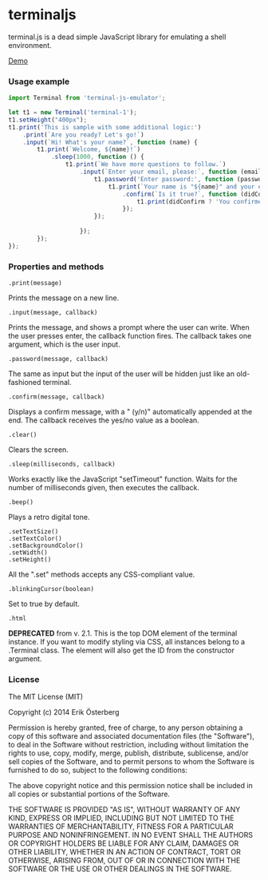 terminaljs
==========

terminal.js is a dead simple JavaScript library for emulating a shell environment.

[Demo](https://www.workshop200.com/terminaljs/)

### Usage example

```javascript
import Terminal from 'terminal-js-emulator';

let t1 = new Terminal('terminal-1');
t1.setHeight("400px");
t1.print('This is sample with some additional logic:')
    .print(`Are you ready? Let's go!`)
    .input(`Hi! What's your name?`, function (name) {
        t1.print(`Welcome, ${name}!`)
            .sleep(1000, function () {
                t1.print(`We have more questions to follow.`)
                    .input(`Enter your email, please:`, function (email) {
                        t1.password('Enter password:', function (password) {
                            t1.print(`Your name is "${name}" and your email is "${email}" and you have entered password "${password}".`)
                                .confirm(`Is it true?`, function (didConfirm) {
                                    t1.print(didConfirm ? 'You confirmed!' : 'You declined!')
                                });
                        });
                        
                    });
        });
});
```

### Properties and methods

    .print(message)
Prints the message on a new line.

    .input(message, callback)
Prints the message, and shows a prompt where the user can write. When the user presses enter, the callback function fires. The callback takes one argument, which is the user input.

    .password(message, callback)
The same as input but the input of the user will be hidden just like an old-fashioned terminal.

    .confirm(message, callback)
Displays a confirm message, with a " (y/n)" automatically appended at the end. The callback receives the yes/no value as a boolean.

    .clear()
Clears the screen.

    .sleep(milliseconds, callback)
Works exactly like the JavaScript "setTimeout" function. Waits for the number of milliseconds given, then executes the callback.

    .beep()
Plays a retro digital tone.

    .setTextSize()
    .setTextColor()
    .setBackgroundColor()
    .setWidth()
    .setHeight()
All the ".set" methods accepts any CSS-compliant value.

    .blinkingCursor(boolean)
Set to true by default.

    .html
**DEPRECATED** from v. 2.1. This is the top DOM element of the terminal instance. If you want to modify styling via CSS, all instances belong to a .Terminal class. The element will also get the ID from the constructor argument.

### License

The MIT License (MIT)

Copyright (c) 2014 Erik Österberg

Permission is hereby granted, free of charge, to any person obtaining a copy
of this software and associated documentation files (the "Software"), to deal
in the Software without restriction, including without limitation the rights
to use, copy, modify, merge, publish, distribute, sublicense, and/or sell
copies of the Software, and to permit persons to whom the Software is
furnished to do so, subject to the following conditions:

The above copyright notice and this permission notice shall be included in all
copies or substantial portions of the Software.

THE SOFTWARE IS PROVIDED "AS IS", WITHOUT WARRANTY OF ANY KIND, EXPRESS OR
IMPLIED, INCLUDING BUT NOT LIMITED TO THE WARRANTIES OF MERCHANTABILITY,
FITNESS FOR A PARTICULAR PURPOSE AND NONINFRINGEMENT. IN NO EVENT SHALL THE
AUTHORS OR COPYRIGHT HOLDERS BE LIABLE FOR ANY CLAIM, DAMAGES OR OTHER
LIABILITY, WHETHER IN AN ACTION OF CONTRACT, TORT OR OTHERWISE, ARISING FROM,
OUT OF OR IN CONNECTION WITH THE SOFTWARE OR THE USE OR OTHER DEALINGS IN THE
SOFTWARE.